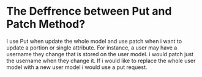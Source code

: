 <!DOCTYPE html>
<html>
<body>
<h1>The Deffrence between Put and Patch Method?</h1>
<p>I use Put when update the whole model and use patch when i want to update a portion or single attribute. For instance, a user may have a username they change that is stored on the user model. i would patch just the username when they change it. If i would like to replace the whole user model with a new user model i would use a put request.</p>

</body>
</html>

